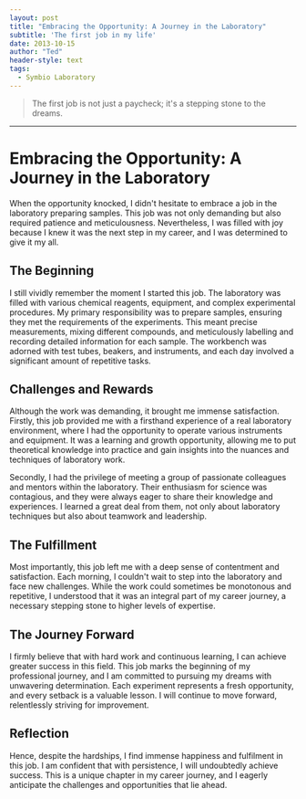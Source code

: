 ```yaml
---
layout: post
title: "Embracing the Opportunity: A Journey in the Laboratory"
subtitle: 'The first job in my life'
date: 2013-10-15
author: "Ted"
header-style: text
tags:
  - Symbio Laboratory
---
```


> The first job is not just a paycheck; it's a stepping stone to the dreams.

---

# Embracing the Opportunity: A Journey in the Laboratory

When the opportunity knocked, I didn't hesitate to embrace a job in the laboratory preparing samples. This job was not only demanding but also required patience and meticulousness. Nevertheless, I was filled with joy because I knew it was the next step in my career, and I was determined to give it my all.

## The Beginning

I still vividly remember the moment I started this job. The laboratory was filled with various chemical reagents, equipment, and complex experimental procedures. My primary responsibility was to prepare samples, ensuring they met the requirements of the experiments. This meant precise measurements, mixing different compounds, and meticulously labelling and recording detailed information for each sample. The workbench was adorned with test tubes, beakers, and instruments, and each day involved a significant amount of repetitive tasks.

## Challenges and Rewards

Although the work was demanding, it brought me immense satisfaction. Firstly, this job provided me with a firsthand experience of a real laboratory environment, where I had the opportunity to operate various instruments and equipment. It was a learning and growth opportunity, allowing me to put theoretical knowledge into practice and gain insights into the nuances and techniques of laboratory work.

Secondly, I had the privilege of meeting a group of passionate colleagues and mentors within the laboratory. Their enthusiasm for science was contagious, and they were always eager to share their knowledge and experiences. I learned a great deal from them, not only about laboratory techniques but also about teamwork and leadership.

## The Fulfillment

Most importantly, this job left me with a deep sense of contentment and satisfaction. Each morning, I couldn't wait to step into the laboratory and face new challenges. While the work could sometimes be monotonous and repetitive, I understood that it was an integral part of my career journey, a necessary stepping stone to higher levels of expertise.

## The Journey Forward

I firmly believe that with hard work and continuous learning, I can achieve greater success in this field. This job marks the beginning of my professional journey, and I am committed to pursuing my dreams with unwavering determination. Each experiment represents a fresh opportunity, and every setback is a valuable lesson. I will continue to move forward, relentlessly striving for improvement.

## Reflection

Hence, despite the hardships, I find immense happiness and fulfilment in this job. I am confident that with persistence, I will undoubtedly achieve success. This is a unique chapter in my career journey, and I eagerly anticipate the challenges and opportunities that lie ahead.

